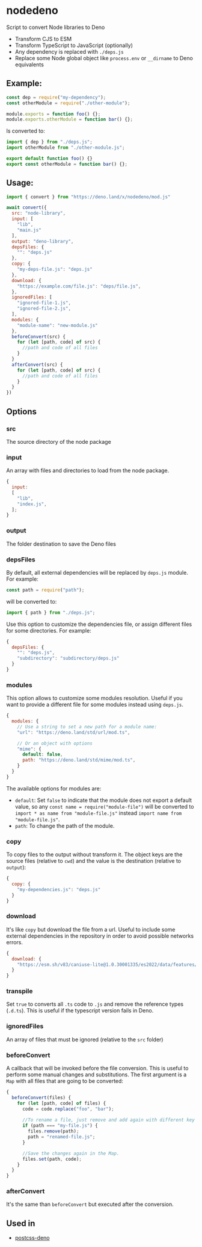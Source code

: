 # nodedeno

Script to convert Node libraries to Deno

- Transform CJS to ESM
- Transform TypeScript to JavaScript (optionally)
- Any dependency is replaced with `./deps.js`
- Replace some Node global object like `process.env` or `__dirname` to Deno
  equivalents

## Example:

```js
const dep = require("my-dependency");
const otherModule = require("./other-module");

module.exports = function foo() {};
module.exports.otherModule = function bar() {};
```

Is converted to:

```js
import { dep } from "./deps.js";
import otherModule from "./other-module.js";

export default function foo() {}
export const otherModule = function bar() {};
```

## Usage:

```js
import { convert } from "https://deno.land/x/nodedeno/mod.js"

await convert({
  src: "node-library",
  input: [
    "lib",
    "main.js"
  ],
  output: "deno-library",
  depsFiles: {
    "": "deps.js"
  },
  copy: {
    "my-deps-file.js": "deps.js"
  },
  download: {
    "https://example.com/file.js": "deps/file.js",
  },
  ignoredFiles: [
    "ignored-file-1.js",
    "ignored-file-2.js",
  ],
  modules: {
    "module-name": "new-module.js"
  },
  beforeConvert(src) {
    for (let [path, code] of src) {
      //path and code of all files
    }
  }
  afterConvert(src) {
    for (let [path, code] of src) {
      //path and code of all files
    }
  }
})
```

## Options

### src

The source directory of the node package

### input

An array with files and directories to load from the node package.

```js
{
  input:
  [
    "lib",
    "index.js",
  ];
}
```

### output

The folder destination to save the Deno files

### depsFiles

By default, all external dependencies will be replaced by `deps.js` module. For
example:

```js
const path = require("path");
```

will be converted to:

```js
import { path } from "./deps.js";
```

Use this option to customize the dependencies file, or assign different files
for some directories. For example:

```js
{
  depsFiles: {
    "": "deps.js",
    "subdirectory": "subdirectory/deps.js"
  }
}
```

### modules

This option allows to customize some modules resolution. Useful if you want to
provide a different file for some modules instead using `deps.js`.

```js
{
  modules: {
    // Use a string to set a new path for a module name:
    "url": "https://deno.land/std/url/mod.ts",

    // Or an object with options
    "mime": {
      default: false,
      path: "https://deno.land/std/mime/mod.ts",
    }
  }
}
```

The available options for modules are:

- `default`: Set `false` to indicate that the module does not export a default
  value, so any `const name = require("module-file")` will be converted to
  `import * as name from "module-file.js"` instead
  `import name from "module-file.js"`.
- `path`: To change the path of the module.

### copy

To copy files to the output without transform it. The object keys are the source
files (relative to `cwd`) and the value is the destination (relative to
`output`):

```js
{
  copy: {
    "my-dependencies.js": "deps.js"
  }
}
```

### download

It's like `copy` but download the file from a url. Useful to include some
external dependencies in the repository in order to avoid possible networks
errors.

```js
{
  download: {
    "https://esm.sh/v83/caniuse-lite@1.0.30001335/es2022/data/features/border-radius.js": "features/border-radius.js"
  }
}
```

### transpile

Set `true` to converts all `.ts` code to `.js` and remove the reference types
(`.d.ts`). This is useful if the typescript version fails in Deno.

### ignoredFiles

An array of files that must be ignored (relative to the `src` folder)

### beforeConvert

A callback that will be invoked before the file conversion. This is useful to
perform some manual changes and substitutions. The first argument is a `Map`
with all files that are going to be converted:

```js
{
  beforeConvert(files) {
    for (let [path, code] of files) {
      code = code.replace("foo", "bar");
      
      //To rename a file, just remove and add again with different key
      if (path === "my-file.js") {
        files.remove(path);
        path = "renamed-file.js";
      }

      //Save the changes again in the Map.
      files.set(path, code);
    }
  }
}
```

### afterConvert

It's the same than `beforeConvert` but executed after the conversion.

## Used in

- [postcss-deno](https://github.com/postcss/postcss-deno)
